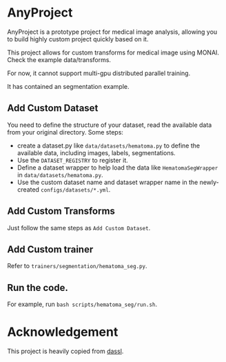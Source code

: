 # AnyProject

AnyProject is a prototype project for medical image analysis, allowing you to build highly custom project quickly based on it.

This project allows for custom transforms for medical image using MONAI. Check the example data/transforms.

For now, it cannot support multi-gpu distributed parallel training.

It has contained an segmentation example.

## Add Custom Dataset
You need to define the structure of your dataset, read the available data from your original directory.
Some steps:

* create a dataset.py like `data/datasets/hematoma.py` to define the available data, including images, labels, segmentations.
* Use the `DATASET_REGISTRY` to register it.
* Define a dataset wrapper to help load the data like `HematomaSegWrapper` in `data/datasets/hematoma.py`.
* Use the custom dataset name and dataset wrapper name in the newly-created `configs/datasets/*.yml`.

## Add Custom Transforms
Just follow the same steps as `Add Custom Dataset`.

## Add Custom trainer
Refer to `trainers/segmentation/hematoma_seg.py`.

## Run the code.
For example, run `bash scripts/hematoma_seg/run.sh`.

# Acknowledgement
This project is heavily copied from [dassl](https://github.com/KaiyangZhou/Dassl.pytorch).